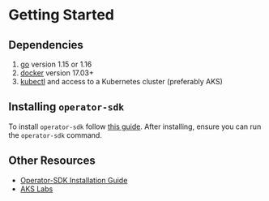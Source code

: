 # Getting Started

## Dependencies

1) [go](https://golang.org/dl/) version 1.15 or 1.16
1) [docker](https://docs.docker.com/install/) version 17.03+
1) [kubectl](https://kubernetes.io/docs/tasks/tools/install-kubectl/) and access to a Kubernetes cluster (preferably AKS)

## Installing `operator-sdk`

To install `operator-sdk` follow [this guide](https://sdk.operatorframework.io/docs/installation/).
After installing, ensure you can run the `operator-sdk` command.

## Other Resources

- [Operator-SDK Installation Guide](https://sdk.operatorframework.io/docs/building-operators/golang/installation/)
- [AKS Labs](https://github.com/plasne/aks-lab)